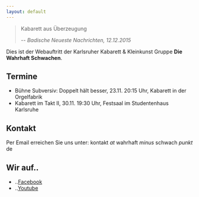 ```yaml
---
layout: default
---
```


>Kabarett aus Überzeugung
>
> -- <cite>Badische Neueste Nachrichten, 12.12.2015</cite>

Dies ist der Webauftritt der Karlsruher Kabarett & Kleinkunst Gruppe **Die Wahrhaft Schwachen**.

## Termine

* Bühne Subversiv: Doppelt hält besser, 23.11. 20:15 Uhr, Kabarett in der Orgelfabrik
* Kabarett im Takt II, 30.11. 19:30 Uhr, Festsaal im Studentenhaus Karlsruhe

## Kontakt

Per Email erreichen Sie uns unter:
kontakt *at* wahrhaft *minus* schwach *punkt* de

## Wir auf..

* ..[Facebook](https://www.facebook.com/diewahrhaftschwachen)
* ..[Youtube](https://www.youtube.com/channel/UCUGTISDvY5PBIDK0J_-zrCQ)
